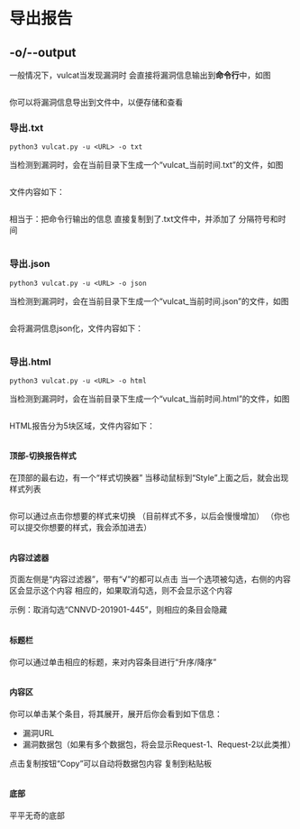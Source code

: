 # 导出报告

## -o/--output

一般情况下，vulcat当发现漏洞时 会直接将漏洞信息输出到**命令行**中，如图
<figure><img src="../../../static/imgs/usage/output_01.png" alt=""><figcaption></figcaption></figure>

你可以将漏洞信息导出到文件中，以便存储和查看


### 导出.txt

```
python3 vulcat.py -u <URL> -o txt
```

当检测到漏洞时，会在当前目录下生成一个“vulcat_当前时间.txt”的文件，如图
<figure><img src="../../../static/imgs/usage/output_txt_01.png" alt=""><figcaption></figcaption></figure>


文件内容如下：
<figure><img src="../../../static/imgs/usage/output_txt_02.png" alt=""><figcaption></figcaption></figure>

相当于：把命令行输出的信息 直接复制到了.txt文件中，并添加了 分隔符号和时间
<figure><img src="../../../static/imgs/usage/output_txt_03.png" alt=""><figcaption></figcaption></figure>

### 导出.json

```
python3 vulcat.py -u <URL> -o json
```

当检测到漏洞时，会在当前目录下生成一个“vulcat_当前时间.json”的文件，如图
<figure><img src="../../../static/imgs/usage/output_json_01.png" alt=""><figcaption></figcaption></figure>


会将漏洞信息json化，文件内容如下：
<figure><img src="../../../static/imgs/usage/output_json_02.png" alt=""><figcaption></figcaption></figure>

### 导出.html

```
python3 vulcat.py -u <URL> -o html
```

当检测到漏洞时，会在当前目录下生成一个“vulcat_当前时间.html”的文件，如图
<figure><img src="../../../static/imgs/usage/output_html_01.png" alt=""><figcaption></figcaption></figure>

HTML报告分为5块区域，文件内容如下：
<figure><img src="../../../static/imgs/usage/output_html_02.png" alt=""><figcaption></figcaption></figure>

#### 顶部-切换报告样式

在顶部的最右边，有一个“样式切换器”
当移动鼠标到“Style”上面之后，就会出现样式列表
<figure><img src="../../../static/imgs/usage/output_html_03.png" alt=""><figcaption></figcaption></figure>

你可以通过点击你想要的样式来切换
（目前样式不多，以后会慢慢增加）
（你也可以提交你想要的样式，我会添加进去）
<figure><img src="../../../static/imgs/usage/output_html_04.png" alt=""><figcaption></figcaption></figure>

#### 内容过滤器

页面左侧是“内容过滤器”，带有“√”的都可以点击
当一个选项被勾选，右侧的内容区会显示这个内容
相应的，如果取消勾选，则不会显示这个内容

示例：取消勾选“CNNVD-201901-445”，则相应的条目会隐藏
<figure><img src="../../../static/imgs/usage/output_html_05.png" alt=""><figcaption></figcaption></figure>

#### 标题栏

你可以通过单击相应的标题，来对内容条目进行“升序/降序”
<figure><img src="../../../static/imgs/usage/output_html_06.png" alt=""><figcaption></figcaption></figure>


#### 内容区

你可以单击某个条目，将其展开，展开后你会看到如下信息：
* 漏洞URL
* 漏洞数据包（如果有多个数据包，将会显示Request-1、Request-2以此类推）

点击复制按钮“Copy”可以自动将数据包内容 复制到粘贴板

<figure><img src="../../../static/imgs/usage/output_html_07.png" alt=""><figcaption></figcaption></figure>

#### 底部

平平无奇的底部
<figure><img src="../../../static/imgs/usage/output_html_08.png" alt=""><figcaption></figcaption></figure>
